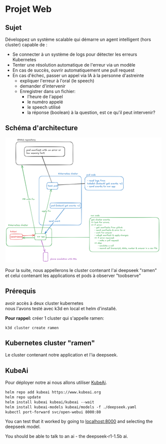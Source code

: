 # Projet Web

## Sujet

Développez un système scalable qui démarre un agent intelligent (hors cluster) capable de :

- Se connecter à un système de logs pour détecter les erreurs Kubernetes
- Tenter une résolution automatique de l'erreur via un modèle
- En cas de succès, ouvrir automatiquement une pull request
- En cas d'échec, passer un appel via IA à la personne d'astreinte
   - expliquer l'erreur à l'oral (le speech)
    - demander d'intervenir
    - Enregistrer dans un fichier:
        - l'heure de l'appel
        - le numéro appelé
        - le speech utilisé
        - la réponse (boolean) à la question, est ce qu'il peut intervenir?


## Schéma d'architecture

![diagramme d'architecture](./diagram.png)

Pour la suite, nous appellerons le cluster contenant l'ai deepseek "ramen" et celui contenant les applications et pods à observer "toobserve"

## Prérequis

avoir accès à deux cluster kubernetes  
nous l'avons testé avec k3d en local et helm d'installé.

**Pour rappel:**
créer 1 cluster qui s'appelle ramen:
```
k3d cluster create ramen
```

## Kubernetes cluster "ramen"

Le cluster contenant notre application et l'ia deepseek.

## KubeAi

Pour déployer notre ai nous allons utiliser [KubeAi](https://www.kubeai.org/).

```
helm repo add kubeai https://www.kubeai.org
helm repo update
helm install kubeai kubeai/kubeai --wait
helm install kubeai-models kubeai/models -f ./deepseek.yaml
kubectl port-forward svc/open-webui 8000:80
```

You can test that it worked by going to [localhost:8000](http://localhost:8000) and selecting the deepseek model.

You should be able to talk to an ai - the deepseek-r1-1.5b ai.